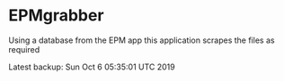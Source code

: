 # EPMgrabber
Using a database from the EPM app this application scrapes the files as required


Latest backup: Sun Oct 6 05:35:01 UTC 2019
